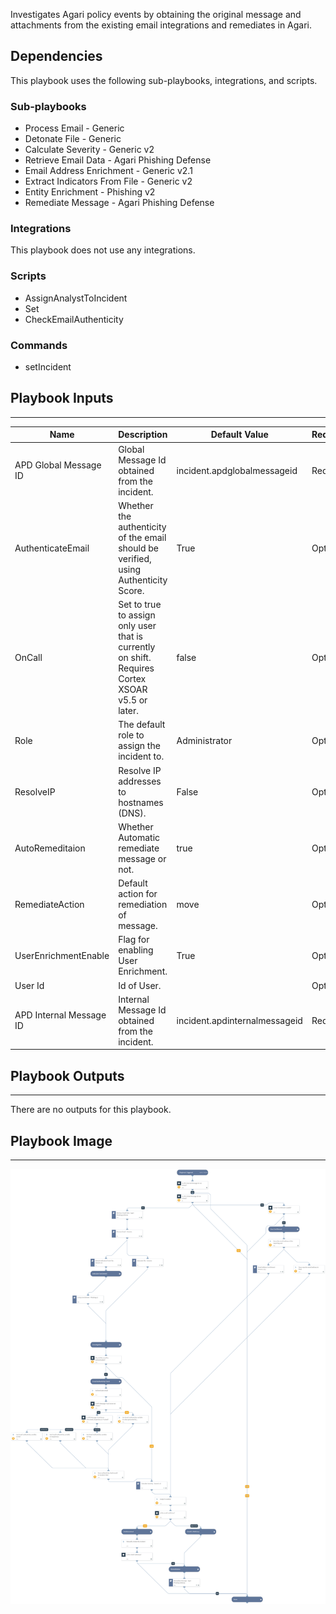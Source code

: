 Investigates Agari policy events by obtaining the original message and attachments from the existing email integrations and remediates in Agari.

## Dependencies
This playbook uses the following sub-playbooks, integrations, and scripts.

### Sub-playbooks
* Process Email - Generic
* Detonate File - Generic
* Calculate Severity - Generic v2
* Retrieve Email Data - Agari Phishing Defense
* Email Address Enrichment - Generic v2.1
* Extract Indicators From File - Generic v2
* Entity Enrichment - Phishing v2
* Remediate Message - Agari Phishing Defense

### Integrations
This playbook does not use any integrations.

### Scripts
* AssignAnalystToIncident
* Set
* CheckEmailAuthenticity

### Commands
* setIncident

## Playbook Inputs
---

| **Name** | **Description** | **Default Value** | **Required** |
| --- | --- | --- | --- |
| APD Global Message ID | Global Message Id obtained from the incident. | incident.apdglobalmessageid | Required |
| AuthenticateEmail | Whether the authenticity of the email should be verified, using Authenticity Score. | True | Optional |
| OnCall | Set to true to assign only user that is currently on shift. Requires Cortex XSOAR v5.5 or later. | false | Optional |
| Role | The default role to assign the incident to. | Administrator | Optional |
| ResolveIP | Resolve IP addresses to hostnames \(DNS\). | False | Optional |
| AutoRemeditaion | Whether Automatic remediate message or not. | true | Optional |
| RemediateAction | Default action for remediation of message. | move | Optional |
| UserEnrichmentEnable | Flag for enabling User Enrichment. | True | Optional |
| User Id | Id of User. |  | Optional |
| APD Internal Message ID | Internal Message Id obtained from the incident. | incident.apdinternalmessageid | Required |

## Playbook Outputs
---
There are no outputs for this playbook.

## Playbook Image
---
![Agari Message Remediation - Agari Phishing Defense](./../doc_files/Agari_Message_Remediation_-_Agari_Phishing_Defense.png)